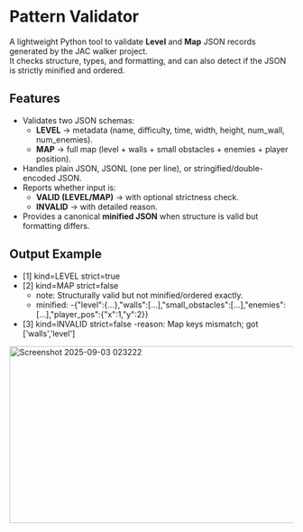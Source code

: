 # Pattern Validator

A lightweight Python tool to validate **Level** and **Map** JSON records generated by the JAC walker project.  
It checks structure, types, and formatting, and can also detect if the JSON is strictly minified and ordered.

## Features
- Validates two JSON schemas:
  - **LEVEL** → metadata (name, difficulty, time, width, height, num_wall, num_enemies).
  - **MAP** → full map (level + walls + small obstacles + enemies + player position).
- Handles plain JSON, JSONL (one per line), or stringified/double-encoded JSON.
- Reports whether input is:
  - **VALID (LEVEL/MAP)** → with optional strictness check.
  - **INVALID** → with detailed reason.
- Provides a canonical **minified JSON** when structure is valid but formatting differs.

## Output Example

- [1] kind=LEVEL strict=true
- [2] kind=MAP strict=false
  - note: Structurally valid but not minified/ordered exactly.
  - minified:
  -{"level":{...},"walls":[...],"small_obstacles":[...],"enemies":[...],"player_pos":{"x":1,"y":2}}
- [3] kind=INVALID strict=false
  -reason: Map keys mismatch; got ['walls','level']

<img width="1496" height="314" alt="Screenshot 2025-09-03 023222" src="https://github.com/user-attachments/assets/30e9085f-dd74-4bf3-b0df-bca151899e91" />


